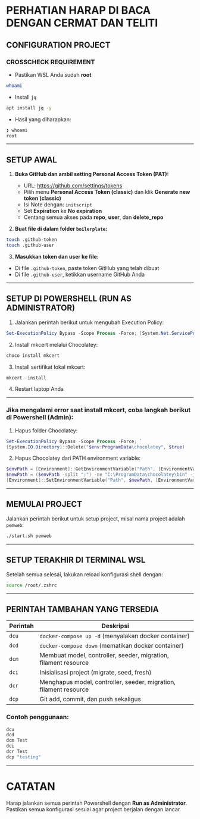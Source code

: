 # PERHATIAN HARAP DI BACA DENGAN CERMAT DAN TELITI

## CONFIGURATION PROJECT

### CROSSCHECK REQUIREMENT
- Pastikan WSL Anda sudah **root**

```bash
whoami
```

- Install `jq`

```bash
apt install jq -y
```

- Hasil yang diharapkan:

```bash
❯ whoami
root
```

---

## SETUP AWAL

1. **Buka GitHub dan ambil setting Personal Access Token (PAT):**

   - URL: https://github.com/settings/tokens
   - Pilih menu **Personal Access Token (classic)** dan klik **Generate new token (classic)**
   - Isi Note dengan: `initscript`
   - Set **Expiration** ke **No expiration**
   - Centang semua akses pada **repo**, **user**, dan **delete_repo**

2. **Buat file di dalam folder `boilerplate`:**

```bash
touch .github-token
touch .github-user
```

3. **Masukkan token dan user ke file:**

- Di file `.github-token`, paste token GitHub yang telah dibuat
- Di file `.github-user`, ketikkan username GitHub Anda

---

## SETUP DI POWERSHELL (RUN AS ADMINISTRATOR)

1. Jalankan perintah berikut untuk mengubah Execution Policy:

```powershell
Set-ExecutionPolicy Bypass -Scope Process -Force; [System.Net.ServicePointManager]::SecurityProtocol = [System.Net.ServicePointManager]::SecurityProtocol -bor 3072; iex ((New-Object System.Net.WebClient).DownloadString('https://community.chocolatey.org/install.ps1'))
```

2. Install mkcert melalui Chocolatey:

```powershell
choco install mkcert
```

3. Install sertifikat lokal mkcert:

```powershell
mkcert -install
```

4. Restart laptop Anda

---

### Jika mengalami error saat install mkcert, coba langkah berikut di Powershell (Admin):

1. Hapus folder Chocolatey:

```powershell
Set-ExecutionPolicy Bypass -Scope Process -Force; `
[System.IO.Directory]::Delete("$env:ProgramData\chocolatey", $true)
```

2. Hapus Chocolatey dari PATH environment variable:

```powershell
$envPath = [Environment]::GetEnvironmentVariable("Path", [EnvironmentVariableTarget]::Machine)
$newPath = ($envPath -split ";") -ne "C:\ProgramData\chocolatey\bin" -join ";"
[Environment]::SetEnvironmentVariable("Path", $newPath, [EnvironmentVariableTarget]::Machine)
```

---

## MEMULAI PROJECT

Jalankan perintah berikut untuk setup project, misal nama project adalah `pemweb`:

```bash
./start.sh pemweb
```

---

## SETUP TERAKHIR DI TERMINAL WSL

Setelah semua selesai, lakukan reload konfigurasi shell dengan:

```bash
source /root/.zshrc
```

---

## PERINTAH TAMBAHAN YANG TERSEDIA

| Perintah | Deskripsi                                                             |
|----------|----------------------------------------------------------------------|
| `dcu`    | `docker-compose up -d` (menyalakan docker container)                 |
| `dcd`    | `docker-compose down` (mematikan docker container)                   |
| `dcm`    | Membuat model, controller, seeder, migration, filament resource      |
| `dci`    | Inisialisasi project (migrate, seed, fresh)                          |
| `dcr`    | Menghapus model, controller, seeder, migration, filament resource    |
| `dcp`    | Git add, commit, dan push sekaligus                                   |

### Contoh penggunaan:

```bash
dcu
dcd
dcm Test
dci
dcr Test
dcp "testing"
```

---

# CATATAN

Harap jalankan semua perintah Powershell dengan **Run as Administrator**.  
Pastikan semua konfigurasi sesuai agar project berjalan dengan lancar.
